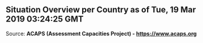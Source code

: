 ## Situation Overview per Country as of Tue, 19 Mar 2019 03:24:25 GMT

Source: **ACAPS (Assessment Capacities Project) - https://www.acaps.org**